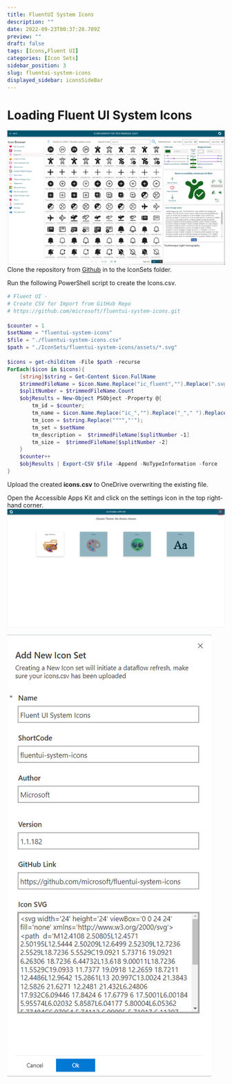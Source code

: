 ```yaml
---
title: FluentUI System Icons
description: ""
date: 2022-09-23T00:37:28.709Z
preview: ""
draft: false
tags: [Icons,Fluent UI]
categories: [Icon Sets]
sidebar_position: 3
slug: fluentui-system-icons
displayed_sidebar: iconsSideBar
---
```


# Loading Fluent UI System Icons

![Fluent UI System Icons](../icons/assets/fluentui-systems-icons.png)
Clone the repository from [Github](https://github.com/microsoft/fluentui-system-icons) in to the IconSets folder.

Run the following PowerShell script to create the Icons.csv.

```powershell
# Fluent UI - 
# Create CSV for Import from GitHub Repo
# https://github.com/microsoft/fluentui-system-icons.git

$counter = 1
$setName = "fluentui-system-icons"
$file = "./fluentui-system-icons.csv"
$path = "./IconSets/fluentui-system-icons/assets/*.svg"

$icons = get-childitem -File $path -recurse
ForEach($icon in $icons){
    [string]$string = Get-Content $icon.FullName
    $trimmedFileName = $icon.Name.Replace("ic_fluent","").Replace(".svg","").Split("_")
    $splitNumber = $trimmedFileName.Count
    $objResults = New-Object PSObject -Property @{
        tm_id = $counter;
        tm_name = $icon.Name.Replace("ic_","").Replace("_"," ").Replace(".svg","");
        tm_icon = $string.Replace("""","'");
        tm_set = $setName
        tm_description =  $trimmedFileName[$splitNumber -1]
        tm_size =  $trimmedFileName[$splitNumber -2]
    }
    $counter++
    $objResults | Export-CSV $file -Append -NoTypeInformation -force
}
```
Upload the created  **icons.csv** to OneDrive overwriting the existing file.

Open the Accessible Apps Kit and click on the settings icon in the top right-hand corner.
![Open Icon Set Admin](.\assets\open-iconset-admin.png)

![Add Icon Set](.\assets\create-icon-set.png)
